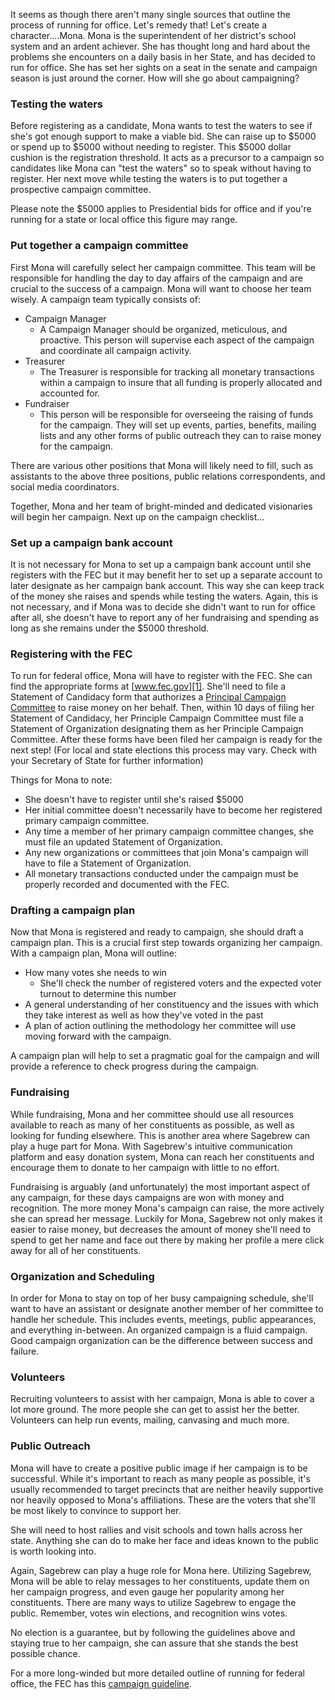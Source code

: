 It seems as though there aren't many single sources that outline the process of 
running for office. Let's remedy that! Let's create a character....Mona. Mona 
is the superintendent of her district's school system and an ardent achiever. 
She has thought long and hard about the problems she encounters on a daily 
basis in her State, and has decided to run for office. She has set her sights 
on a seat in the senate and campaign season is just around the corner. How will 
she go about campaigning?

### Testing the waters ###
Before registering as a candidate, Mona wants to test the waters to see if 
she's got enough support to make a viable bid. She can raise up to $5000 or 
spend up to $5000 without needing to register. This $5000 dollar cushion is 
the registration threshold. It acts as a precursor to a campaign so candidates 
like Mona can "test the waters" so to speak without having to register. Her 
next move while testing the waters is to put together a prospective campaign 
committee.

Please note the $5000 applies to Presidential bids for office and if you're 
running for a state or local office this figure may range.

### Put together a campaign committee ###
First Mona will carefully select her campaign committee. This team will be 
responsible for handling the day to day affairs of the campaign and are crucial 
to the success of a campaign. Mona will want to choose her team wisely. A 
campaign team typically consists of:

- Campaign Manager
    - A Campaign Manager should be organized, meticulous, and proactive. This 
      person will supervise each aspect of the campaign and coordinate all 
      campaign activity.
- Treasurer
    - The Treasurer is responsible for tracking all monetary transactions 
      within a campaign to insure that all funding is properly allocated and 
      accounted for.
- Fundraiser
    - This person will be responsible for overseeing the raising of funds for 
      the campaign. They will set up events, parties, benefits, mailing lists 
      and any other forms of public outreach they can to raise money for the 
      campaign.

There are various other positions that Mona will likely need to fill, such as 
assistants to the above three positions, public relations correspondents, and 
social media coordinators.

Together, Mona and her team of bright-minded and dedicated visionaries will 
begin her campaign. Next up on the campaign checklist...

### Set up a campaign bank account ###
It is not necessary for Mona to set up a campaign bank account until she 
registers with the FEC but it may benefit her to set up a separate account 
to later designate as her campaign bank account. This way she can keep track 
of the money she raises and spends while testing the waters. Again, this is 
not necessary, and if Mona was to decide she didn't want to run for office 
after all, she doesn't have to report any of her fundraising and spending as 
long as she remains under the $5000 threshold.

### Registering with the FEC ###
To run for federal office, Mona will have to register with the FEC. She can 
find the appropriate forms at [www.fec.gov][1]. She'll need to file a Statement of 
Candidacy form that authorizes a [Principal Campaign Committee][4] to raise money 
on her behalf. Then, within 10 days of filing her Statement of Candidacy, her 
Principle Campaign Committee must file a Statement of Organization designating 
them as her Principle Campaign Committee. After these forms have been filed her
campaign is ready for the next step! (For local and state elections this 
process may vary. Check with your Secretary of State for further information)

Things for Mona to note:

- She doesn't have to register until she's raised $5000
- Her initial committee doesn't necessarily have to become her registered 
  primary campaign committee.
- Any time a member of her primary campaign committee changes, she must file an 
  updated Statement of Organization.
- Any new organizations or committees that join Mona's campaign will have to 
  file a Statement of Organization.
- All monetary transactions conducted under the campaign must be properly 
  recorded and documented with the FEC.

### Drafting a campaign plan ###
Now that Mona is registered and ready to campaign, she should draft a campaign 
plan. This is a crucial first step towards organizing her campaign. With a 
campaign plan, Mona will outline:

- How many votes she needs to win
    - She'll check the number of registered voters and the expected voter 
      turnout to determine this number
- A general understanding of her constituency and the issues with which they 
  take interest as well as how they've voted in the past
- A plan of action outlining the methodology her committee will use moving 
  forward with the campaign.

A campaign plan will help to set a pragmatic goal for the campaign and will 
provide a reference to check progress during the campaign.  


### Fundraising ###
While fundraising, Mona and her committee should use all resources available to 
reach as many of her constituents as possible, as well as looking for funding 
elsewhere. This is another area where Sagebrew can play a huge part for Mona. 
With Sagebrew's intuitive communication platform and easy donation system, Mona 
can reach her constituents and encourage them to donate to her campaign with 
little to no effort.

Fundraising is arguably (and unfortunately) the most important aspect of any 
campaign, for these days campaigns are won with money and recognition. The more 
money Mona's campaign can raise, the more actively she can spread her message. 
Luckily for Mona, Sagebrew not only makes it easier to raise money, but 
decreases the amount of money she'll need to spend to get her name and face
out there by making her profile a mere click away for all of her constituents.

### Organization and Scheduling ###
In order for Mona to stay on top of her busy campaigning schedule, she'll want 
to have an assistant or designate another member of her committee to handle her 
schedule. This includes events, meetings, public appearances, and everything 
in-between. An organized campaign is a fluid campaign. Good campaign 
organization can be the difference between success and failure.

### Volunteers ###
Recruiting volunteers to assist with her campaign, Mona is able to cover a 
lot more ground. The more people she can get to assist her the better. 
Volunteers can help run events, mailing, canvasing and much more.

### Public Outreach ###
Mona will have to create a positive public image if her campaign is to be 
successful. While it's important to reach as many people as possible, it's 
usually recommended to target precincts that are neither heavily supportive 
nor heavily opposed to Mona's affiliations. These are the voters that she'll
be most likely to convince to support her.

She will need to host rallies and visit schools and town halls across her 
state. Anything she can do to make her face and ideas known to the public is 
worth looking into.

Again, Sagebrew can play a huge role for Mona here. Utilizing Sagebrew, Mona 
will be able to relay messages to her constituents, update them on her campaign 
progress, and even gauge her popularity among her constituents. There are many 
ways to utilize Sagebrew to engage the public. Remember, votes win elections, 
and recognition wins votes.

No election is a guarantee, but by following the guidelines above and staying true 
to her campaign, she can assure that she stands the best possible chance.

For a more long-winded but more detailed outline of running for federal office, 
the FEC has this [campaign guideline][2].


[1]: http://www.fec.gov/ans/answers_general.shtml
[2]: http://www.fec.gov/pdf/candgui.pdf
[4]: /help/quest/principal_campaign_committee/

